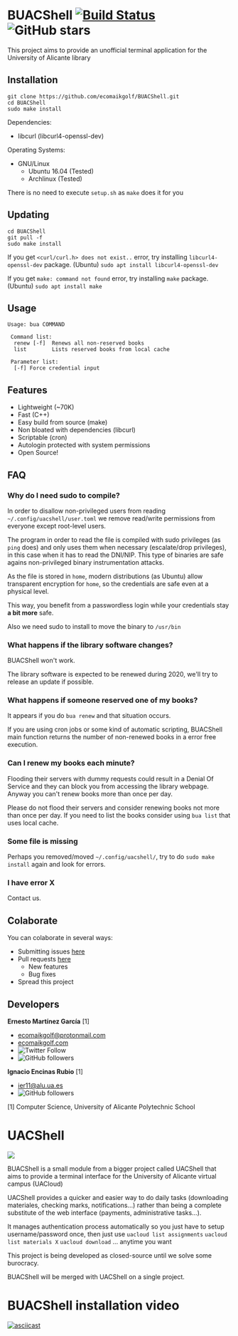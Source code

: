 # BUACShell [![Build Status](https://travis-ci.com/ecomaikgolf/BUACShell.svg?branch=master)](https://travis-ci.com/ecomaikgolf/BUACShell) ![GitHub stars](https://img.shields.io/github/stars/ecomaikgolf/BUACShell?style=social)
This project aims to provide an unofficial terminal application for the University of Alicante library

## Installation
```
git clone https://github.com/ecomaikgolf/BUACShell.git
cd BUACShell
sudo make install
```
Dependencies: 
 * libcurl (libcurl4-openssl-dev)

Operating Systems:
 * GNU/Linux
   * Ubuntu 16.04 (Tested)
   * Archlinux (Tested)

There is no need to execute `setup.sh` as `make` does it for you

## Updating
```
cd BUACShell
git pull -f
sudo make install
```
If you get `<curl/curl.h> does not exist..` error, try installing `libcurl4-openssl-dev` package. (Ubuntu) `sudo apt install libcurl4-openssl-dev`

If you get `make: command not found` error, try installing `make` package. (Ubuntu) `sudo apt install make`


## Usage
```
Usage: bua COMMAND

 Command list:
  renew [-f]  Renews all non-reserved books
  list        Lists reserved books from local cache

 Parameter list:
  [-f] Force credential input
 ```

## Features
* Lightweight (~70K)
* Fast (C++)
* Easy build from source (make)
* Non bloated with dependencies (libcurl)
* Scriptable (cron)
* Autologin protected with system permissions
* Open Source!

## FAQ
### Why do I need sudo to compile?
In order to disallow non-privileged users from reading `~/.config/uacshell/user.toml` we remove read/write permissions from everyone except root-level users.

The program in order to read the file is compiled with sudo privileges (as `ping` does) and only uses them when necessary (escalate/drop privileges), in this case when it has to read the DNI/NIP. This type of binaries are safe agains non-privileged binary instrumentation attacks.

As the file is stored in `home`, modern distributions (as Ubuntu) allow transparent encryption for `home`, so the credentials are safe even at a physical level.

This way, you benefit from a passwordless login while your credentials stay **a bit more** safe.

Also we need sudo to install to move the binary to `/usr/bin`
### What happens if the library software changes?
BUACShell won't work.

The library software is expected to be renewed during 2020, we'll try to release an update if possible.

### What happens if someone reserved one of my books?
It appears if you do `bua renew` and that situation occurs.

If you are using cron jobs or some kind of automatic scripting, BUACShell main function returns the number of non-renewed books in a error free execution.

### Can I renew my books each minute?
Flooding their servers with dummy requests could result in a Denial Of Service and they can block you from accessing the library webpage. Anyway you can't renew books more than once per day.

Please do not flood their servers and consider renewing books not more than once per day. If you need to list the books consider using `bua list` that uses local cache.

### Some file is missing
Perhaps you removed/moved `~/.config/uacshell/`, try to do `sudo make install` again and look for errors.

### I have error X
Contact us.

## Colaborate
You can colaborate in several ways:
* Submitting issues [here](https://github.com/ecomaikgolf/BUACShell/issues)
* Pull requests [here](https://github.com/ecomaikgolf/BUACShell/pulls)
  * New features
  * Bug fixes
* Spread this project

## Developers
**Ernesto Martínez García** [1]
 * ecomaikgolf@protonmail.com
 * [ecomaikgolf.com](ecomaikgolf.com)
 * ![Twitter Follow](https://img.shields.io/twitter/follow/ecomaikgolf?style=social)
 * ![GitHub followers](https://img.shields.io/github/followers/ecomaikgolf?style=social)

**Ignacio Encinas Rubio** [1]
 * ier11@alu.ua.es
 * ![GitHub followers](https://img.shields.io/github/followers/IEncinas10?style=social)
 
[1] Computer Science, University of Alicante Polytechnic School

# UACShell
![](https://drive.ecomaikgolf.com/Public/UACShell/banner.png)   

BUACShell is a small module from a bigger project called UACShell that aims to provide a terminal interface for the University of Alicante virtual campus (UACloud)

UACShell provides a quicker and easier way to do daily tasks (downloading materiales, checking marks, notifications...) rather than being a complete substitute of the web interface (payments, administrative tasks...).

It manages authentication process automatically so you just have to setup username/password once, then just use `uacloud list assignments` `uacloud list materials X` `uacloud download` ... anytime you want

This project is being developed as closed-source until we solve some burocracy.

BUACShell will be merged with UACShell on a single project.

# BUACShell installation video
[![asciicast](https://asciinema.org/a/cr0xmAtLnrxnUdh4k3nNG3dpk.svg)](https://asciinema.org/a/cr0xmAtLnrxnUdh4k3nNG3dpk)

